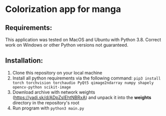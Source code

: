 # Colorization app for manga
## Requirements:
This application was tested on MacOS and Ubuntu with Python 3.8. Correct work on Windows or other Python versions not guaranteed.

## Installation:
1) Clone this repository on your local machine
2) Install all python requirements via the following command:
  `pip3 install torch torchvision torchaudio PyQt5 qimage2ndarray numpy shapely opencv-python scikit-image`
3) Download archive with network weights (https://yadi.sk/d/ADpZsIEhtNBRxA) and unpack it into the **weights** directory in the repository's root
4) Run program with `python3 main.py`
